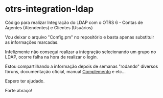 # otrs-integration-ldap
Código para realizar Integração do LDAP com o OTRS 6 - Contas de Agentes (Atendentes) e Clientes (Usuários)

Vou deixar o arquivo "Config.pm" no repositório e basta apenas substituir as informações marcadas. 

Infelizmente não consegui realizar a integração selecionando um grupo no LDAP, ocorre falha na hora de realizar o login. 

Estou compartilhando a informação depois de semanas "rodando" diversos fóruns, documentação oficial, manual [Complemento](https://complemento.net.br/wp-content/uploads/2016/07/A07-Integra%C3%A7%C3%A3o-com-LDAP.pdf) e etc...

Espero ter ajudado. 

Forte abraço! 